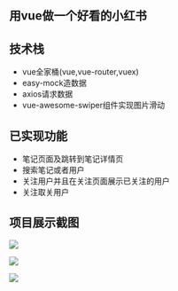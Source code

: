## 用vue做一个好看的小红书

## 技术栈
- vue全家桶(vue,vue-router,vuex)
- easy-mock造数据
- axios请求数据
- vue-awesome-swiper组件实现图片滑动

## 已实现功能
- 笔记页面及跳转到笔记详情页
- 搜索笔记或者用户
- 关注用户并且在关注页面展示已关注的用户
- 关注取关用户

## 项目展示截图

![](https://segmentfault.com/img/bV6bdJ?w=286&h=501)


![](https://sfault-image.b0.upaiyun.com/380/998/3809983367-5aaf433767994_articlex)


![](https://segmentfault.com/img/bV6beF?w=286&h=501)

